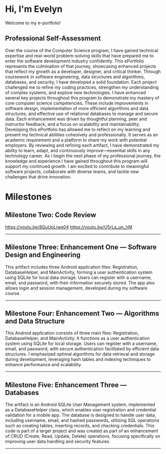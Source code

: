 

# Hi, I'm Evelyn

Welcome to my e-portfolio!

## Professional Self-Assessment
Over the course of the Computer Science program, I have gained technical expertise and real-world problem-solving skills that have prepared me to enter the software development industry confidently. This ePortfolio represents the culmination of that journey, showcasing enhanced projects that reflect my growth as a developer, designer, and critical thinker.
Through coursework in software engineering, data structures and algorithms, databases, and security, I have developed a solid foundation. Each project challenged me to refine my coding practices, strengthen my understanding of complex systems, and explore new technologies.
I have enhanced several key projects throughout this program to demonstrate my mastery of core computer science competencies. These include improvements in software design, implementation of more efficient algorithms and data structures, and effective use of relational databases to manage and secure data. Each enhancement was driven by thoughtful planning, peer and instructor feedback, and a focus on scalability and maintainability.
Developing this ePortfolio has allowed me to reflect on my learning and present my technical abilities cohesively and professionally. It serves as an academic requirement and a platform to share my work with potential employers. By reviewing and refining each artifact, I have demonstrated my ability to learn, adapt, and continuously improve—essential skills in any technology career.
As I begin the next phase of my professional journey, the knowledge and experience I have gained throughout this program will support my continued growth. I am excited to contribute to meaningful software projects, collaborate with diverse teams, and tackle new challenges that drive innovation. 

# Milestones

## Milestone Two: Code Review
https://youtu.be/8QuUpLjwq04
https://youtu.be/U5rLa_un_hM

---

## Milestone Three: Enhancement One — Software Design and Engineering
This artifact includes three Android application files: Registration, DatabaseHelper, and MainActivity, forming a user authentication system using SQLite for local data storage. Users can register with a username, email, and password, with their information securely stored. The app also allows login and session management, developed during my software course.

---

## Milestone Four: Enhancement Two — Algorithms and Data Structure
This Android application consists of three main files: Registration, DatabaseHelper, and MainActivity. It functions as a user authentication system using SQLite for local storage. Users can register with a username, email, and password, with secure authentication facilitated by efficient data structures. I emphasized optimal algorithms for data retrieval and storage during development, leveraging hash tables and indexing techniques to enhance performance and scalability.

---

## Milestone Five: Enhancement Three — Databases
The artifact is an Android SQLite User Management system, implemented as a DatabaseHelper class, which enables user registration and credential validation for a mobile app. The database is designed to handle user data, including username, email, and hashed passwords, utilizing SQL operations such as creating tables, inserting records, and checking credentials. This code is part of a larger project and was created as part of an enhancement of CRUD (Create, Read, Update, Delete) operations, focusing specifically on improving user data handling and security features.

---
